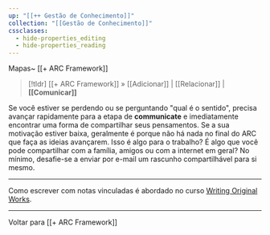 ```yaml
---
up: "[[++ Gestão de Conhecimento]]"
collection: "[[Gestão de Conhecimento]]"
cssclasses:
  - hide-properties_editing
  - hide-properties_reading
---
```

Mapas~ [[+ ARC Framework]] 

> [!tldr] [[+ ARC Framework]] » [[Adicionar]] | [[Relacionar]] | **[[Comunicar]]** 

Se você estiver se perdendo ou se perguntando "qual é o sentido", precisa avançar rapidamente para a etapa de **communicate** e imediatamente encontrar uma forma de compartilhar seus pensamentos. Se a sua motivação estiver baixa, geralmente é porque não há nada no final do ARC que faça as ideias avançarem. Isso é algo para o trabalho? É algo que você pode compartilhar com a família, amigos ou com a internet em geral? No mínimo, desafie-se a enviar por e-mail um rascunho compartilhável para si mesmo.

---

Como escrever com notas vinculadas é abordado no curso [Writing Original Works](https://www.linkingyourthinking.com/wow). 

---

Voltar para [[+ ARC Framework]]